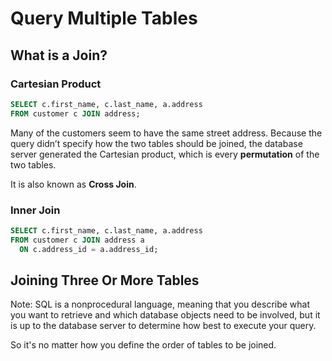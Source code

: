 # Query Multiple Tables

## What is a Join?

### Cartesian Product
```sql
SELECT c.first_name, c.last_name, a.address
FROM customer c JOIN address;
```

Many of the customers seem to have the same street address. 
Because the query didn’t specify how the two tables should be joined, 
the database server generated the Cartesian product, 
which is every **permutation** of the two tables.

It is also known as **Cross Join**.

### Inner Join
```sql
SELECT c.first_name, c.last_name, a.address
FROM customer c JOIN address a
  ON c.address_id = a.address_id;
```

## Joining Three Or More Tables
Note: SQL is a nonprocedural language, 
meaning that you describe what you want to retrieve and which database objects need to be involved, 
but it is up to the database server to determine how best to execute your query.

So it's no matter how you define the order of tables to be joined.
